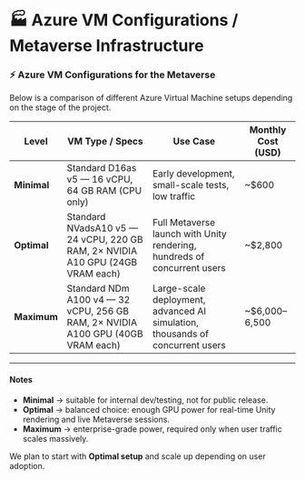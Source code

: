 # 🏭 Azure VM Configurations / Metaverse Infrastructure

### ⚡ Azure VM Configurations for the Metaverse

Below is a comparison of different Azure Virtual Machine setups depending on the stage of the project.

| Level       | VM Type / Specs                                                                 | Use Case                                                                      | Monthly Cost (USD) |
| ----------- | ------------------------------------------------------------------------------- | ----------------------------------------------------------------------------- | ------------------ |
| **Minimal** | Standard D16as v5 — 16 vCPU, 64 GB RAM (CPU only)                               | Early development, small-scale tests, low traffic                             | \~$600             |
| **Optimal** | Standard NVadsA10 v5 — 24 vCPU, 220 GB RAM, 2× NVIDIA A10 GPU (24GB VRAM each)  | Full Metaverse launch with Unity rendering, hundreds of concurrent users      | \~$2,800           |
| **Maximum** | Standard NDm A100 v4 — 32 vCPU, 256 GB RAM, 2× NVIDIA A100 GPU (40GB VRAM each) | Large-scale deployment, advanced AI simulation, thousands of concurrent users | \~$6,000–6,500     |

***

#### Notes

* **Minimal** → suitable for internal dev/testing, not for public release.
* **Optimal** → balanced choice: enough GPU power for real-time Unity rendering and live Metaverse sessions.
* **Maximum** → enterprise-grade power, required only when user traffic scales massively.

We plan to start with **Optimal setup** and scale up depending on user adoption.
